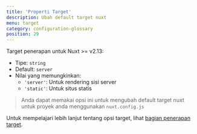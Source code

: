```yaml
---
title: 'Properti Target'
description: Ubah default target nuxt
menu: target
category: configuration-glossary
position: 29
---
```


Target penerapan untuk Nuxt >= v2.13:

- Tipe: `string`
- Default: `server`
- Nilai yang memungkinkan:
  - `'server'`: Untuk rendering sisi server
  - `'static'`: Untuk situs statis

> Anda dapat memakai opsi ini untuk mengubah default target nuxt untuk proyek anda menggunakan `nuxt.config.js`

Untuk mempelajari lebih lanjut tentang opsi target, lihat [bagian penerapan target](/guides/features/deployment-targets).
